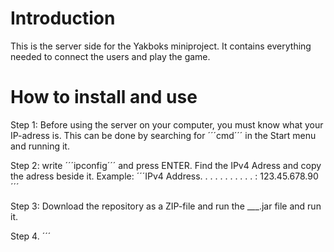 # Introduction
This is the server side for the Yakboks miniproject. It contains everything needed to connect the users and play the game.

# How to install and use
Step 1: Before using the server on your computer, you must know what your IP-adress is.
This can be done by searching for ´´´cmd´´´ in the Start menu and running it.

Step 2: write ´´´ipconfig´´´ and press ENTER.
Find the IPv4 Adress and copy the adress beside it.
Example: ´´´IPv4 Address. . . . . . . . . . . : 123.45.678.90´´´

Step 3: Download the repository as a ZIP-file and run the ___.jar file and run it.

Step 4.
´´´
